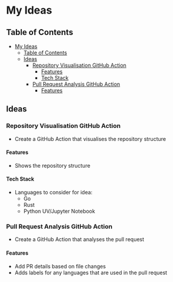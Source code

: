 # My Ideas

## Table of Contents

- [My Ideas](#my-ideas)
  - [Table of Contents](#table-of-contents)
  - [Ideas](#ideas)
    - [Repository Visualisation GitHub Action](#repository-visualisation-github-action)
      - [Features](#features)
      - [Tech Stack](#tech-stack)
    - [Pull Request Analysis GitHub Action](#pull-request-analysis-github-action)
      - [Features](#features-1)

## Ideas

### Repository Visualisation GitHub Action

- Create a GitHub Action that visualises the repository structure

#### Features

- Shows the repository structure

#### Tech Stack

- Languages to consider for idea:
  - Go
  - Rust
  - Python UV/Jupyter Notebook

### Pull Request Analysis GitHub Action

- Create a GitHub Action that analyses the pull request

#### Features

- Add PR details based on file changes
- Adds labels for any languages that are used in the pull request
